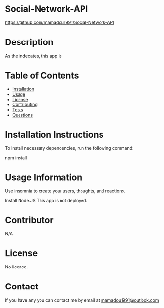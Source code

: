 # Social-Network-API
https://github.com/mamadou1991/Social-Network-API

# Description
As the indecates, this app is 

# Table of Contents 
  * [Installation](#installation)
  * [Usage](#usage)
  * [License](#license)
  * [Contributing](#contributor)
  * [Tests](#tests)
  * [Questions](#questions)

# Installation Instructions

To install necessary dependencies, run the following command:


npm install

# Usage Information

Use insomnia to create your users, thoughts, and reactions.

Install Node.JS
This app is not deployed. 
# Contributor
N/A

# License

No licence.

# Contact 

If you have any you can contact me by email at mamadou1991@outlook.com


